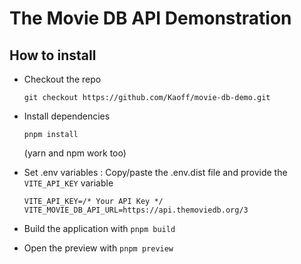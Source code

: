 # The Movie DB API Demonstration

## How to install

*   Checkout the repo
    ```
    git checkout https://github.com/Kaoff/movie-db-demo.git
    ```

*   Install dependencies
    ```
    pnpm install
    ```
    (yarn and npm work too)

*   Set .env variables : Copy/paste the .env.dist file and provide the `VITE_API_KEY` variable
    ```
    VITE_API_KEY=/* Your API Key */
    VITE_MOVIE_DB_API_URL=https://api.themoviedb.org/3
    ```

*   Build the application with `pnpm build`

*   Open the preview with `pnpm preview`